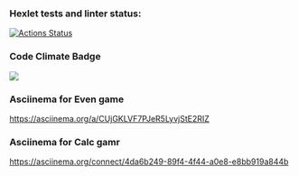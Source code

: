 ### Hexlet tests and linter status:
[![Actions Status](https://github.com/ru3aah/java-project-61/workflows/hexlet-check/badge.svg)](https://github.com/ru3aah/java-project-61/actions)

### Code Climate Badge
<a href="https://codeclimate.com/github/ru3aah/java-project-61/maintainability"><img src="https://api.codeclimate.com/v1/badges/0319ec13b17746359672/maintainability" /></a>

### Asciinema for Even game
https://asciinema.org/a/CUjGKLVF7PJeR5LyvjStE2RIZ

### Asciinema for Calc gamr 
https://asciinema.org/connect/4da6b249-89f4-4f44-a0e8-e8bb919a844b
